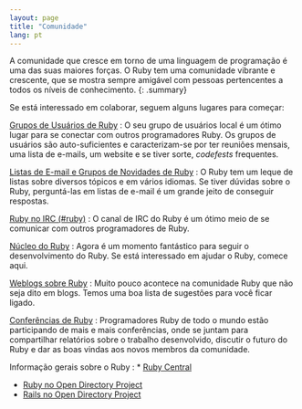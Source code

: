 ```yaml
---
layout: page
title: "Comunidade"
lang: pt
---
```


A comunidade que cresce em torno de uma linguagem de programação é uma
das suas maiores forças. O Ruby tem uma comunidade vibrante e crescente,
que se mostra sempre amigável com pessoas pertencentes a todos os níveis
de conhecimento.
{: .summary}

Se está interessado em colaborar, seguem alguns lugares para começar:

[Grupos de Usuários de Ruby](user-groups/)
: O seu grupo de usuários local é um ótimo lugar para se conectar com
  outros programadores Ruby. Os grupos de usuários são auto-suficientes
  e caracterizam-se por ter reuniões mensais, uma lista de e-mails,
  um website e se tiver sorte, _codefests_ frequentes.

[Listas de E-mail e Grupos de Novidades de Ruby](mailing-lists/)
: O Ruby tem um leque de listas sobre diversos tópicos e em vários idiomas.
  Se tiver dúvidas sobre o Ruby, perguntá-las em listas de e-mail é um
  grande jeito de conseguir respostas.

[Ruby no IRC (#ruby)](https://web.libera.chat/#ruby)
: O canal de IRC do Ruby é um ótimo meio de se comunicar com outros
  programadores de Ruby.

[Núcleo do Ruby](ruby-core/)
: Agora é um momento fantástico para seguir o desenvolvimento do Ruby.
  Se está interessado em ajudar o Ruby, comece aqui.

[Weblogs sobre Ruby](weblogs/)
: Muito pouco acontece na comunidade Ruby que não seja dito em blogs.
  Temos uma boa lista de sugestões para você ficar ligado.

[Conferências de Ruby](conferences/)
: Programadores Ruby de todo o mundo estão participando de mais e mais
  conferências, onde se juntam para compartilhar relatórios sobre o trabalho
  desenvolvido, discutir o futuro do Ruby e dar as boas vindas aos novos
  membros da comunidade.

Informação gerais sobre o Ruby
: * [Ruby Central][ruby-central]
  * [Ruby no Open Directory Project][ruby-opendir]
  * [Rails no Open Directory Project][rails-opendir]



[ruby-central]: http://rubycentral.org/
[ruby-opendir]: https://dmoztools.net/Computers/Programming/Languages/Ruby/
[rails-opendir]: https://dmoztools.net/Computers/Programming/Languages/Ruby/Software/Frameworks/Rails/
